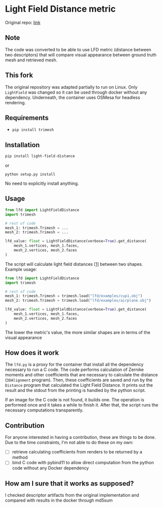 # Light Field Distance metric
Original repo: [link](https://github.com/Sunwinds/ShapeDescriptor)

## Note
The code was converted to be able to use LFD metric (distance between two 
descriptors) that will compare visual appearance between ground truth mesh and 
retrieved mesh.

## This fork
The original repository was adapted partially to run on Linux. Only `LightField` 
was changed so it can be used through docker without any dependency. Underneath,
the container uses OSMesa for headless rendering. 


## Requirements
- `pip install trimesh`

## Installation
```bash
pip install light-field-distance
```

or 

```
python setup.py install
```

No need to explicitly install anything.

## Usage
```python
from lfd import LightFieldDistance
import trimesh

# rest of code
mesh_1: trimesh.Trimesh = ...
mesh_2: trimesh.Trimesh = ...

lfd_value: float = LightFieldDistance(verbose=True).get_distance(
    mesh_1.vertices, mesh_1.faces,
    mesh_2.vertices, mesh_2.faces
)
```
The script will calculate light field distances 
[[1]](http://www.cs.jhu.edu/~misha/Papers/Chen03.pdf) between two shapes. 
Example usage:
```python
from lfd import LightFieldDistance
import trimesh

# rest of code
mesh_1: trimesh.Trimesh = trimesh.load("lfd/examples/cup1.obj")
mesh_2: trimesh.Trimesh = trimesh.load("lfd/examples/airplane.obj")

lfd_value: float = LightFieldDistance(verbose=True).get_distance(
    mesh_1.vertices, mesh_1.faces,
    mesh_2.vertices, mesh_2.faces
)
```
The lower the metric's value, the more similar shapes are in terms of the visual
appearance

## How does it work
The `lfd.py` is a proxy for the container that install all the dependency necessary
to run a C code. The code performs calculation of Zernike moments and other
coefficients that are necessary to calculate the distance (`3DAlignment` program).
Then, these coefficients are saved and run by the `Distance` program that calculated the
Light Field Distance. It prints out the result and the stdout from the printing
is handled by the python script.

If an image for the C code is not found, it builds one. The operation is performed
once and it takes a while to finish it. After that, the script runs the necessary 
computations transparently.

## Contribution
For anyone interested in having a contribution, these are things to be done. 
Due to the time constraints, I'm not able to do these on my own:
- [ ] retrieve calculating coefficients from renders to be returned by a method
- [ ] bind C code with pybind11 to allow direct computation from the python code
    without any Docker dependency

## How am I sure that it works as supposed?
I checked descriptor artifacts from the original implementation and compared with results in the docker through md5sum

